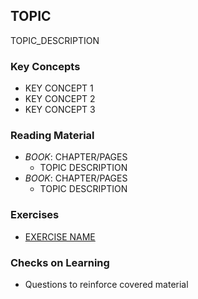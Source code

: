 ## TOPIC

TOPIC_DESCRIPTION

### Key Concepts

- KEY CONCEPT 1
- KEY CONCEPT 2
- KEY CONCEPT 3

### Reading Material

- _BOOK_: CHAPTER/PAGES
    - TOPIC DESCRIPTION
- _BOOK_: CHAPTER/PAGES
    - TOPIC DESCRIPTION

### Exercises

- [EXERCISE NAME](./RELATIVE_PATH)

### Checks on Learning

- Questions to reinforce covered material 
